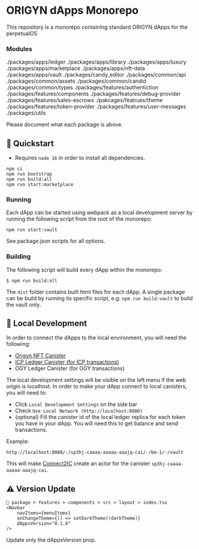 # ORIGYN dApps Monorepo

This repository is a monorepo containing standard ORIGYN dApps for the perpetualOS

### Modules

./packages/apps/ledger
./packages/apps/library
./packages/apps/luxury
./packages/apps/marketplace
./packages/apps/nft-data
./packages/apps/vault
./packages/candy_editor
./packages/common/api
./packages/common/assets
./packages/common/candid
./packages/common/types
./packages/features/authentiction
./packages/features/components
./packages/features/debug-provider
./packages/features/sales-escrows
./pakcages/featrues/theme
./packages/features/token-provider
./packages/features/user-messages
./packages/utils

Please document what each package is above.

## 🏁 Quickstart

- Requires `node 16` in order to install all dependencies.

```
npm ci
npm run bootstrap
npm run build:all
npm run start:marketplace
```

### Running

Each dApp can be started using webpack as a local development server by running the following script from the root of the monorepo:

```
npm run start:vault
```

See package.json scripts for all options.

### Building

The following script will build every dApp within the monorepo:

`$ npm run build:all`

The `dist` folder contains built html files for each dApp. A single package can be build by running its specific script, e.g: `npm run build:vault` to build the vault only.

## 🚀 Local Development

In order to connect the dApps to the local environment, you will need the following:

- [Origyn NFT Canister](https://github.com/ORIGYN-SA/origyn_nft)
- [ICP Ledger Canister (for ICP transactions)](https://internetcomputer.org/docs/current/developer-docs/integrations/ledger/ledger-local-setup/)
- OGY Ledger Canister (for OGY transactions)

The local development settings will be visible on the left menu if the web origin is localhost.
In order to make your dApp connect to local canisters, you will need to:

- Click `Local Development Settings` on the side bar
- Check `Use Local Network (http://localhost:8000)`
- (optional) Fill the canister id of the local ledger replica for each token you have in your dApp. You will need this to get balance and send transactions.

Example:

```
http://localhost:8080/-/sp3hj-caaaa-aaaaa-aaajq-cai/-/bm-1/-/vault
```

This will make [Connect2IC](https://github.com/Connect2IC/connect2ic) create an actor for the canister `sp3hj-caaaa-aaaaa-aaajq-cai`.

## ⚠️ Version Update

```
📁 package > features > components > src > layout > index.tsx
<Navbar
    navItems={menuItems}
    onChangeTheme={() => setDarkTheme(!darkTheme)}
    dAppsVersion="0.1.0"
/>
```

Update only the dAppsVersion prop.
